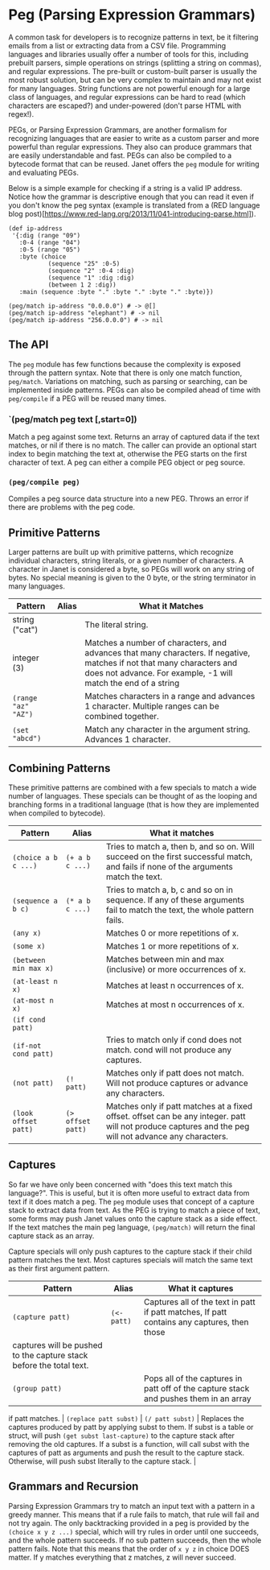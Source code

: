 # Peg (Parsing Expression Grammars)

A common task for developers is to recognize patterns in text, be it
filtering emails from a list or extracting data from a CSV file. Programming
languages and libraries usually offer a number of tools for this, including prebuilt
parsers, simple operations on strings (splitting a string on commas), and regular expressions.
The pre-built or custom-built parser is usually the most robust solution, but can
be very complex to maintain and may not exist for many languages. String functions are not 
powerful enough for a large class of languages, and regular expressions can be hard to read
(which characters are escaped?) and under-powered (don't parse HTML with regex!).

PEGs, or Parsing Expression Grammars, are another formalism for recognizing languages that
are easier to write as a custom parser and more powerful than regular expressions. They also
can produce grammars that are easily understandable and fast. PEGs can also be compiled
to a bytecode format that can be reused. Janet offers the `peg` module for writing and
evaluating PEGs.

Below is a simple example for checking if a string is a valid IP address. Notice how
the grammar is descriptive enough that you can read it even if you don't know the peg
syntax (example is translated from a (RED language blog post)[https://www.red-lang.org/2013/11/041-introducing-parse.html]).
```
(def ip-address
 '{:dig (range "09")
   :0-4 (range "04")
   :0-5 (range "05")
   :byte (choice
           (sequence "25" :0-5)
           (sequence "2" :0-4 :dig)
           (sequence "1" :dig :dig)
           (between 1 2 :dig))
   :main (sequence :byte "." :byte "." :byte "." :byte)})

(peg/match ip-address "0.0.0.0") # -> @[]
(peg/match ip-address "elephant") # -> nil
(peg/match ip-address "256.0.0.0") # -> nil
```

## The API

The `peg` module has few functions because the complexity is exposed through the
pattern syntax. Note that there is only one match function, `peg/match`. Variations
on matching, such as parsing or searching, can be implemented inside patterns.
PEGs can also be compiled ahead of time with `peg/compile` if a PEG will be reused
many times.

### `(peg/match peg text [,start=0])

Match a peg against some text. Returns an array of captured data if the text
matches, or nil if there is no match. The caller can provide an optional start
index to begin matching the text at, otherwise the PEG starts on the first character
of text. A peg can either a compile PEG object or peg source.

### `(peg/compile peg)`

Compiles a peg source data structure into a new PEG. Throws an error if there are problems
with the peg code.

## Primitive Patterns

Larger patterns are built up with primitive patterns, which recognize individual
characters, string literals, or a given number of characters. A character in Janet
is considered a byte, so PEGs will work on any string of bytes. No special meaning is
given to the 0 byte, or the string terminator in many languages.

| Pattern          | Alias | What it Matches |
| -----------------| ----- | ----------------|
| string ("cat")   |       | The literal string. |
| integer (3)      |       | Matches a number of characters, and advances that many characters. If negative, matches if not that many characters and does not advance. For example, -1 will match the end of a string |
| `(range "az" "AZ")` | | Matches characters in a range and advances 1 character. Multiple ranges can be combined together. |
| `(set "abcd")`   |       | Match any character in the argument string. Advances 1 character. |

## Combining Patterns

These primitive patterns are combined with a few specials to match a wide number of languages. These specials
can be thought of as the looping and branching forms in a traditional language
(that is how they are implemented when compiled to bytecode).

| Pattern | Alias | What it matches |
| ------- | ----- | --------------- |
| `(choice a b c ...)` | `(+ a b c ...)` | Tries to match a, then b, and so on. Will succeed on the first successful match, and fails if none of the arguments match the text. |
| `(sequence a b c)` | `(* a b c ...)` | Tries to match a, b, c and so on in sequence. If any of these arguments fail to match the text, the whole pattern fails. |
| `(any x)` |   | Matches 0 or more repetitions of x. |
| `(some x)` |   | Matches 1 or more repetitions of x. |
| `(between min max x)` |   | Matches between min and max (inclusive) or more occurrences of x. |
| `(at-least n x)` |   | Matches at least n occurrences of x. |
| `(at-most n x)` |   | Matches at most n occurrences of x. |
| `(if cond patt)` |  |   | Tries to match patt only if cond matches as well. cond will not produce any captures. |
| `(if-not cond patt)` |   | Tries to match only if cond does not match. cond will not produce any captures. |
| `(not patt)` | `(! patt)`  | Matches only if patt does not match. Will not produce captures or advance any characters. |
| `(look offset patt)` | `(> offset patt)` | Matches only if patt matches at a fixed offset. offset can be any integer. patt will not produce captures and the peg will not advance any characters. |

## Captures

So far we have only been concerned with "does this text match this language?". This is useful, but
it is often more useful to extract data from text if it does match a peg. The `peg` module
uses that concept of a capture stack to extract data from text. As the PEG is trying to match
a piece of text, some forms may push Janet values onto the capture stack as a side effect. If the
text matches the main peg language, `(peg/match)` will return the final capture stack as an array.

Capture specials will only push captures to the capture stack if their child pattern matches the text.
Most captures specials will match the same text as their first argument pattern.

| Pattern | Alias | What it captures |
| ------- | ----- | --------------- |
| `(capture patt)` | `(<- patt)`  | Captures all of the text in patt if patt matches, If patt contains any captures, then those
captures will be pushed to the capture stack before the total text. |
| `(group patt) ` |    | Pops all of the captures in patt off of the capture stack and pushes them in an array
if patt matches.
| `(replace patt subst)` | `(/ patt subst)`  | Replaces the captures produced by patt by applying subst to them. If subst is a table or struct, will push `(get subst last-capture)` to the capture stack after removing the old captures. If a subst is a function, will call subst with the captures of patt as arguments and push the result to the capture stack. Otherwise, will push subst literally to the capture stack. |

## Grammars and Recursion

Parsing Expression Grammars try to match an input text with a pattern in a greedy manner.
This means that if a rule fails to match, that rule will fail and not try again. The only
backtracking provided in a peg is provided by the `(choice x y z ...)` special, which will
try rules in order until one succeeds, and the whole pattern succeeds. If no sub pattern
succeeds, then the whole pattern fails. Note that this means that the order of `x y z` in choice
DOES matter. If y matches everything that z matches, z will never succeed.
